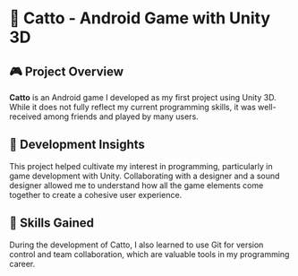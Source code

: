 # 🐾 Catto - Android Game with Unity 3D

## 🎮 Project Overview
**Catto** is an Android game I developed as my first project using Unity 3D. While it does not fully reflect my current programming skills, it was well-received among friends and played by many users.

## 🌟 Development Insights
This project helped cultivate my interest in programming, particularly in game development with Unity. Collaborating with a designer and a sound designer allowed me to understand how all the game elements come together to create a cohesive user experience.

## 🔧 Skills Gained
During the development of Catto, I also learned to use Git for version control and team collaboration, which are valuable tools in my programming career.
